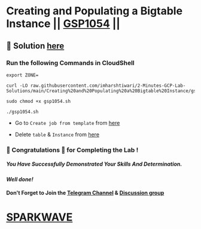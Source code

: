 # Creating and Populating a Bigtable Instance || [GSP1054](https://www.cloudskillsboost.google/focuses/58495?parent=catalog) ||

## 🔑 Solution [here](https://www.youtube.com/@sparkwave.01)

### Run the following Commands in CloudShell

```
export ZONE=
```
```
curl -LO raw.githubusercontent.com/imharshtiwari/2-Minutes-GCP-Lab-Solutions/main/Creating%20and%20Populating%20a%20Bigtable%20Instance/gsp1054.sh

sudo chmod +x gsp1054.sh

./gsp1054.sh
```
* Go to `Create job from template` from [here](https://console.cloud.google.com/dataflow/createjob?)

* Delete `table` & `Instance` from [here](https://console.cloud.google.com/bigtable/instances/personalized-sales/tables?)


### 🐼 Congratulations 🎉 for Completing the Lab !

##### *You Have Successfully Demonstrated Your Skills And Determination.*

#### *Well done!*

#### Don't Forget to Join the [Telegram Channel](https://t.me/sparkwave.01) & [Discussion group](https://t.me/sparkwave.01chats)

# [SPARKWAVE](https://www.youtube.com/@sparkwave.01)
